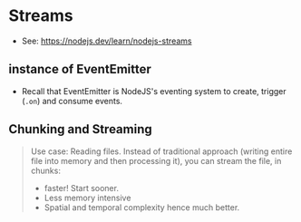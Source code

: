 # Streams

- See: https://nodejs.dev/learn/nodejs-streams

## instance of EventEmitter 

- Recall that EventEmitter is NodeJS's eventing system to create, trigger (`.on`) and consume events.

## Chunking and Streaming

> Use case: Reading files. Instead of traditional approach (writing entire file into memory and then processing it), you can stream the file, in chunks:
> * faster! Start sooner.
> * Less memory intensive
> * Spatial and temporal complexity hence much better.


